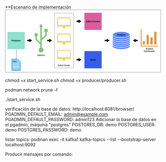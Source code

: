 **Escenario de Implementación
![alt text](image-1.png)



chmod +x start_service.sh 
chmod +x producer/producer.sh 

podman network prune -f

./start_service.sh

verificación de la base de datos:
http://localhost:8081/browser/
      PGADMIN_DEFAULT_EMAIL: admin@example.com
      PGADMIN_DEFAULT_PASSWORD: admin123
Adicionar la base de datos en el pgadmin, máquina "postgres"
      POSTGRES_DB: demo
      POSTGRES_USER: demo
      POSTGRES_PASSWORD: demo 

listar topics:
podman exec -it kafka1 kafka-topics --list --bootstrap-server localhost:9092

Producir mensajes por comando:

